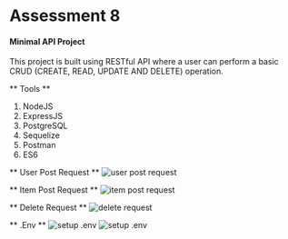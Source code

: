 # Assessment 8
#### Minimal API Project

This project is built using RESTful API where a user can perform a basic CRUD (CREATE, READ, UPDATE AND DELETE) operation.

** Tools **
1. NodeJS
2. ExpressJS
3. PostgreSQL
4. Sequelize
5. Postman
6. ES6

** User Post Request **
![user post request](https://github.com/Noi-Git/techtonica-assessments/blob/master/post-user.png)

** Item Post Request **
![item post request](https://github.com/Noi-Git/techtonica-assessments/blob/master/post-item.png)

** Delete Request **
![delete request](https://github.com/Noi-Git/techtonica-assessments/blob/master/delete.png)

** .Env **
![setup .env](https://github.com/Noi-Git/techtonica-assessments/blob/master/env-1.png)
![setup .env](https://github.com/Noi-Git/techtonica-assessments/blob/master/env-2.png)